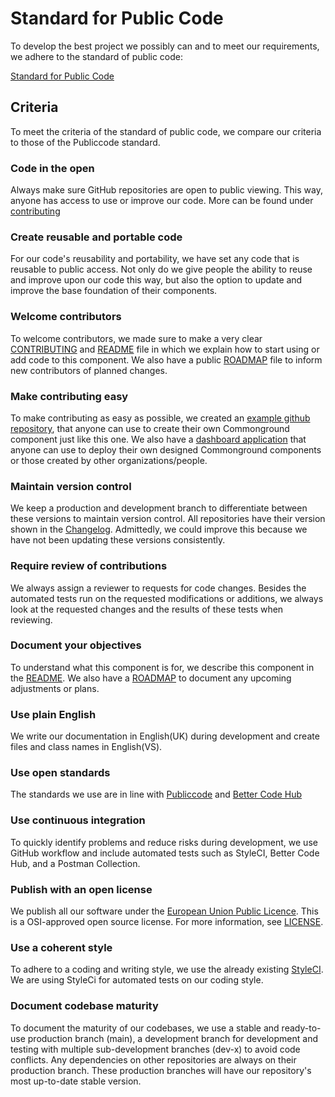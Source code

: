 # Standard for Public Code

To develop the best project we possibly can and to meet our requirements, we adhere to the standard of public code:

[Standard for Public Code](https://standard.publiccode.net)

## Criteria

To meet the criteria of the standard of public code, we compare our criteria to those of the Publiccode standard.

### Code in the open

Always make sure GitHub repositories are open to public viewing. This way, anyone has access to use or improve our code. More can be found under [contributing]('./Contributing.md')

### Create reusable and portable code

For our code's reusability and portability, we have set any code that is reusable to public access. Not only do we give people the ability to reuse and improve upon our code this way, but also the option to update and improve the base foundation of their components.

### Welcome contributors

To welcome contributors, we made sure to make a very clear [CONTRIBUTING]('./Contributing.md') and [README]('../README.md') file in which we explain how to start using or add code to this component. We also have a public [ROADMAP]('./Roadmap.md') file to inform new contributors of planned changes.

### Make contributing easy

To make contributing as easy as possible, we created an [example github repository](https://github.com/ConductionNL/commonground-example), that anyone can use to create their own Commonground component just like this one. We also have a [dashboard application](https://commonground.conduction.nl/) that anyone can use to deploy their own designed Commonground components or those created by other organizations/people.

### Maintain version control

We keep a production and development branch to differentiate between these versions to maintain version control. All repositories have their version shown in the [Changelog]('./Changelog.md'). Admittedly, we could improve this because we have not been updating these versions consistently.

### Require review of contributions

We always assign a reviewer to requests for code changes. Besides the automated tests run on the requested modifications or additions, we always look at the requested changes and the results of these tests when reviewing.

### Document your objectives

To understand what this component is for, we describe this component in the [README]('../README.md'). We also have a [ROADMAP]('./Roadmap.md') to document any upcoming adjustments or plans.

### Use plain English

We write our documentation in English(UK) during development and create files and class names in English(VS).

### Use open standards

The standards we use are in line with [Publiccode](https://standard.publiccode.net/) and [Better Code Hub](https://bettercodehub.com/)

### Use continuous integration

To quickly identify problems and reduce risks during development, we use GitHub workflow and include automated tests such as StyleCI, Better Code Hub, and a Postman Collection.

### Publish with an open license

We publish all our software under the [European Union Public Licence](https://joinup.ec.europa.eu/collection/eupl/introduction-eupl-licence). This is a OSI-approved open source license. For more information, see [LICENSE]('./License.md').

### Use a coherent style

To adhere to a coding and writing style, we use the already existing [StyleCI](https://styleci.io/). We are using StyleCi for automated tests on our coding style.

### Document codebase maturity

To document the maturity of our codebases, we use a stable and ready-to-use production branch (main), a development branch for development and testing with multiple sub-development branches (dev-x) to avoid code conflicts. Any dependencies on other repositories are always on their production branch. These production branches will have our repository's most up-to-date stable version.
